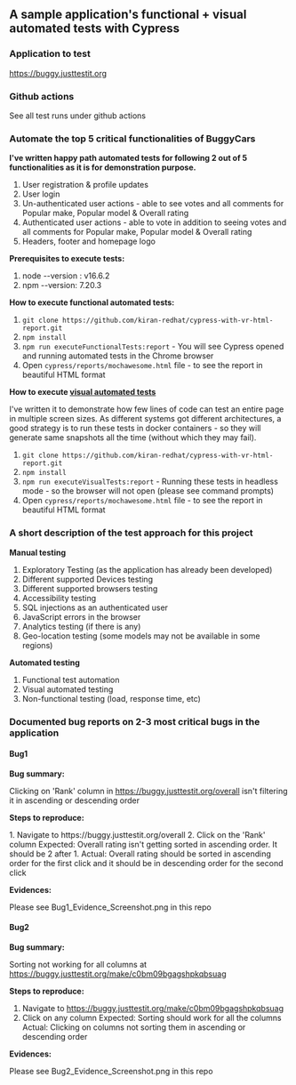 ## A sample application's functional + visual automated tests with Cypress

### Application to test
https://buggy.justtestit.org

### Github actions
<p> See all test runs under github actions </p>

### Automate the top 5 critical functionalities of BuggyCars
<b> I've written happy path automated tests for following 2 out of 5 functionalities as it is for demonstration purpose. </b>
1. User registration & profile updates
2. User login
3. Un-authenticated user actions - able to see votes and all comments for Popular make, Popular model & Overall rating
4. Authenticated user actions - able to vote in addition to seeing votes and all comments for Popular make, Popular model & Overall rating
5. Headers, footer and homepage logo

<b> Prerequisites to execute tests:</b>
1. node --version : v16.6.2
2. npm --version: 7.20.3

<b>  How to execute functional automated tests:</b> 
1. `git clone https://github.com/kiran-redhat/cypress-with-vr-html-report.git`
2. `npm install`
3. `npm run executeFunctionalTests:report` - You will see Cypress opened and running automated tests in the Chrome browser
4. Open `cypress/reports/mochawesome.html` file - to see the report in beautiful HTML format

<b>  How to execute [visual automated tests](https://medium.com/norwich-node-user-group/visual-regression-testing-with-cypress-io-and-cypress-image-snapshot-99c520ccc595) </b> 
<p> I've written it to demonstrate how few lines of code can test an entire page in multiple screen sizes.
As different systems got different architectures, a good strategy is to run these tests in docker containers - so they will generate same snapshots all the time (without which they may fail). </p>

1. `git clone https://github.com/kiran-redhat/cypress-with-vr-html-report.git`
2. `npm install`
3. `npm run executeVisualTests:report` - Running these tests in headless mode - so the browser will not open (please see command prompts)
4. Open `cypress/reports/mochawesome.html` file - to see the report in beautiful HTML format

### A short description of the test approach for this project

<b> Manual testing</b>
1. Exploratory Testing (as the application has already been developed)
2. Different supported Devices testing
3. Different supported browsers testing
4. Accessibility testing
5. SQL injections as an authenticated user
6. JavaScript errors in the browser
7. Analytics testing (if there is any)
8. Geo-location testing (some models may not be available in some regions)

<b> Automated testing</b>
1. Functional test automation
2. Visual automated testing
3. Non-functional testing (load, response time, etc)

### Documented bug reports on 2-3 most critical bugs in the application

#### Bug1
<b> Bug summary: </b> <p>Clicking on 'Rank' column in https://buggy.justtestit.org/overall isn't filtering it in ascending or descending order</p>
<b> Steps to reproduce: </b>
<p>
1. Navigate to https://buggy.justtestit.org/overall
2. Click on the 'Rank' column
Expected: Overall rating isn't getting sorted in ascending order. It should be 2 after 1.
Actual: Overall rating should be sorted in ascending order for the first click and it should be in descending order for the second click</p>
<b> Evidences: </b> <p> Please see Bug1_Evidence_Screenshot.png in this repo</p>

#### Bug2
<b> Bug summary: </b> <p>Sorting not working for all columns at https://buggy.justtestit.org/make/c0bm09bgagshpkqbsuag</p>
<b> Steps to reproduce: </b><p>
1. Navigate to https://buggy.justtestit.org/make/c0bm09bgagshpkqbsuag
2. Click on any column
Expected: Sorting should work for all the columns
Actual: Clicking on columns not sorting them in ascending or descending order</p>

<b> Evidences: </b> <p>Please see Bug2_Evidence_Screenshot.png in this repo</p>
